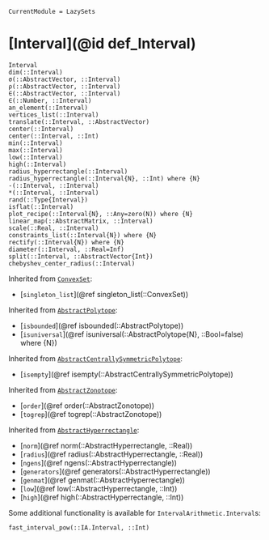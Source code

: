 ```@meta
CurrentModule = LazySets
```

# [Interval](@id def_Interval)

```@docs
Interval
dim(::Interval)
σ(::AbstractVector, ::Interval)
ρ(::AbstractVector, ::Interval)
∈(::AbstractVector, ::Interval)
∈(::Number, ::Interval)
an_element(::Interval)
vertices_list(::Interval)
translate(::Interval, ::AbstractVector)
center(::Interval)
center(::Interval, ::Int)
min(::Interval)
max(::Interval)
low(::Interval)
high(::Interval)
radius_hyperrectangle(::Interval)
radius_hyperrectangle(::Interval{N}, ::Int) where {N}
-(::Interval, ::Interval)
*(::Interval, ::Interval)
rand(::Type{Interval})
isflat(::Interval)
plot_recipe(::Interval{N}, ::Any=zero(N)) where {N}
linear_map(::AbstractMatrix, ::Interval)
scale(::Real, ::Interval)
constraints_list(::Interval{N}) where {N}
rectify(::Interval{N}) where {N}
diameter(::Interval, ::Real=Inf)
split(::Interval, ::AbstractVector{Int})
chebyshev_center_radius(::Interval)
```

Inherited from [`ConvexSet`](@ref):
* [`singleton_list`](@ref singleton_list(::ConvexSet))

Inherited from [`AbstractPolytope`](@ref):
* [`isbounded`](@ref isbounded(::AbstractPolytope))
* [`isuniversal`](@ref isuniversal(::AbstractPolytope{N}, ::Bool=false) where {N})

Inherited from [`AbstractCentrallySymmetricPolytope`](@ref):
* [`isempty`](@ref isempty(::AbstractCentrallySymmetricPolytope))

Inherited from [`AbstractZonotope`](@ref):
* [`order`](@ref order(::AbstractZonotope))
* [`togrep`](@ref togrep(::AbstractZonotope))

Inherited from [`AbstractHyperrectangle`](@ref):
* [`norm`](@ref norm(::AbstractHyperrectangle, ::Real))
* [`radius`](@ref radius(::AbstractHyperrectangle, ::Real))
* [`ngens`](@ref ngens(::AbstractHyperrectangle))
* [`generators`](@ref generators(::AbstractHyperrectangle))
* [`genmat`](@ref genmat(::AbstractHyperrectangle))
* [`low`](@ref low(::AbstractHyperrectangle, ::Int))
* [`high`](@ref high(::AbstractHyperrectangle, ::Int))

Some additional functionality is available for `IntervalArithmetic.Interval`s:

```@docs
fast_interval_pow(::IA.Interval, ::Int)
```
